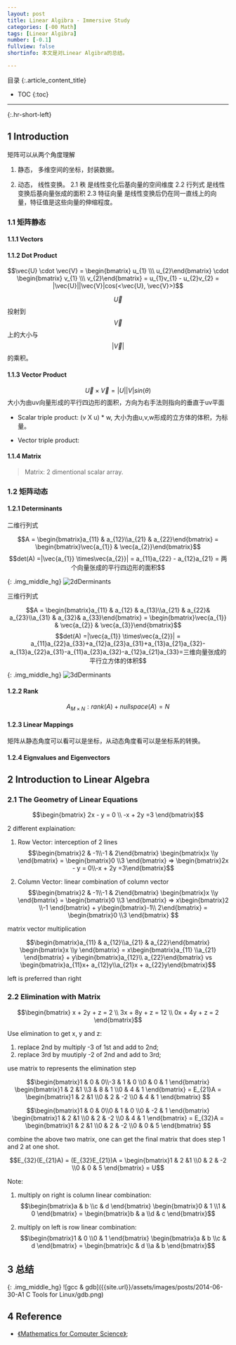 ```yaml
---
layout: post
title: Linear Algibra - Immersive Study 
categories: [-00 Math]
tags: [Linear Algibra]
number: [-0.1]
fullview: false
shortinfo: 本文是对Linear Algibra的总结。

---
```

目录
{:.article_content_title}


* TOC
{:toc}

---
{:.hr-short-left}

## 1 Introduction ##

矩阵可以从两个角度理解

1. 静态， 多维空间的坐标，封装数据。

2. 动态， 线性变换。
  2.1 秩      是线性变化后基向量的空间维度
  2.2 行列式   是线性变换后基向量张成的面积 
  2.3 特征向量 是线性变换后仍在同一直线上的向量，特征值是这些向量的伸缩程度。

### 1.1 矩阵静态

#### 1.1.1 Vectors 

#### 1.1.2 Dot Product

$$\vec{U} \cdot \vec{V} = \begin{bmatrix} u_{1} \\\ u_{2}\end{bmatrix}  \cdot  \begin{bmatrix} v_{1} \\\ v_{2}\end{bmatrix} = u_{1}v_{1} - u_{2}v_{2} = |\vec{U}||\vec{V}|cos(<\vec{U}, \vec{V}>)$$

$$\vec{U}$$投射到$$\vec{V}$$上的大小与$$|\vec{V}|$$的乘积。

#### 1.1.3 Vector Product

$$\vec{U} \times \vec{V} = |U||V| sin(\theta)$$
大小为由uv向量形成的平行四边形的面积，方向为右手法则指向的垂直于uv平面

- Scalar triple product: (v X u) * w, 大小为由u,v,w形成的立方体的体积，为标量。

- Vector triple product: 


#### 1.1.4 Matrix

> Matrix: 2 dimentional scalar array.

### 1.2 矩阵动态

#### 1.2.1 Determinants

二维行列式

$$A = \begin{bmatrix}a_{11} & a_{12}\\a_{21} & a_{22}\end{bmatrix} = \begin{bmatrix}\vec{a_{1}} & \vec{a_{2}}\end{bmatrix}$$
$$det(A) =|\vec{a_{1}} \times\vec{a_{2}}| = a_{11}a_{22} - a_{12}a_{21}
= 两个向量张成的平行四边形的面积$$

{: .img_middle_hg}
![2dDerminants]({{site.url}}/assets/images/posts/-00_Math/LinearAlgibra/2dDerminants.png)

三维行列式

$$A = \begin{bmatrix}a_{11} & a_{12} & a_{13}\\a_{21} & a_{22}& a_{23}\\a_{31} & a_{32}& a_{33}\end{bmatrix} = \begin{bmatrix}\vec{a_{1}} & \vec{a_{2}} & \vec{a_{3}}\end{bmatrix}$$
$$det(A) =|\vec{a_{1}} \times\vec{a_{2}}| = a_{11}a_{22}a_{33}+a_{12}a_{23}a_{31}+a_{13}a_{21}a_{32}-a_{13}a_{22}a_{31}-a_{11}a_{23}a_{32}-a_{12}a_{21}a_{33}=三维向量张成的平行立方体的体积$$

{: .img_middle_hg}
![3dDerminants]({{site.url}}/assets/images/posts/-00_Math/LinearAlgibra/3dDerminants.png)

#### 1.2.2 Rank

$$A_{M \times N} : rank(A) + nullspace(A) = N$$

#### 1.2.3 Linear Mappings

矩阵从静态角度可以看可以是坐标，从动态角度看可以是坐标系的转换。

#### 1.2.4 Eignvalues and Eigenvectors 


## 2 Introduction to Linear Algebra ##

### 2.1 The Geometry of Linear Equations

$$\begin{bmatrix} 2x - y = 0 \\ -x + 2y =3 \end{bmatrix}$$

2 different explaination:

1. Row Vector: interception of 2 lines
$$\begin{bmatrix}2 & -1\\-1 & 2\end{bmatrix} \begin{bmatrix}x \\y \end{bmatrix} = \begin{bmatrix}0 \\3 \end{bmatrix} => \begin{bmatrix}2x - y = 0\\-x + 2y =3\end{bmatrix}$$

2. Column Vector: linear combination of column vector
$$\begin{bmatrix}2 & -1\\-1 & 2\end{bmatrix} \begin{bmatrix}x \\y \end{bmatrix} = \begin{bmatrix}0 \\3 \end{bmatrix} => x\begin{bmatrix}2 \\-1 \end{bmatrix} + y\begin{bmatrix}-1\\ 2\end{bmatrix} =   \begin{bmatrix}0 \\3 \end{bmatrix} $$

matrix vector multiplication

$$\begin{bmatrix}a_{11} & a_{12}\\a_{21} & a_{22}\end{bmatrix} \begin{bmatrix}x \\y \end{bmatrix} = x\begin{bmatrix}a_{11} \\a_{21} \end{bmatrix} + y\begin{bmatrix}a_{12}\\ a_{22}\end{bmatrix} vs \begin{bmatrix}a_{11}x+ a_{12}y\\a_{21}x + a_{22}y\end{bmatrix}$$

left is preferred than right

### 2.2 Elimination with Matrix

$$\begin{bmatrix} x + 2y + z = 2 \\ 3x + 8y + z = 12 \\ 0x + 4y + z = 2 \end{bmatrix}$$

Use elimination to get x, y and z:

1. replace 2nd by multiply -3 of 1st and add to 2nd;
2. replace 3rd by muutiply -2 of 2nd and add to 3rd;

use matrix to represents the elimination step

$$\begin{bmatrix}1 & 0 & 0\\-3 & 1 & 0 \\0 & 0 & 1 \end{bmatrix} \begin{bmatrix}1 & 2 &1 \\3 & 8 & 1 \\0 & 4 & 1 \end{bmatrix} =  E_{21}A = \begin{bmatrix}1 & 2 &1 \\0 & 2 & -2 \\0 & 4 & 1 \end{bmatrix} $$

$$\begin{bmatrix}1 & 0 & 0\\0 & 1 & 0 \\0 & -2 & 1 \end{bmatrix} \begin{bmatrix}1 & 2 &1 \\0 & 2 & -2 \\0 & 4 & 1 \end{bmatrix} =  E_{32}A = \begin{bmatrix}1 & 2 &1 \\0 & 2 & -2 \\0 & 0 & 5 \end{bmatrix} $$


combine the above two matrix, one can get the final matrix that does step 1 and 2 at one shot.

$$E_{32}(E_{21}A) = (E_{32}E_{21})A =  \begin{bmatrix}1 & 2 &1 \\0 & 2 & -2 \\0 & 0 & 5 \end{bmatrix} = U$$

Note:

1. multiply on right is column linear combination: $$\begin{bmatrix}a & b \\c & d \end{bmatrix} \begin{bmatrix}0 & 1 \\1 & 0 \end{bmatrix} = \begin{bmatrix}b & a \\d & c \end{bmatrix}$$

2. multiply on left is row linear combination: $$\begin{bmatrix}1 & 0 \\0 & 1 \end{bmatrix} \begin{bmatrix}a & b \\c & d \end{bmatrix} = \begin{bmatrix}c & d \\a & b \end{bmatrix}$$


## 3 总结 ##

{: .img_middle_hg}
![gcc & gdb]({{site.url}}/assets/images/posts/2014-06-30-A1 C Tools for Linux/gdb.png)

## 4 Reference ##

- [《Mathematics for Computer Science》](https://courses.csail.mit.edu/6.042/spring17/mcs.pdf);





